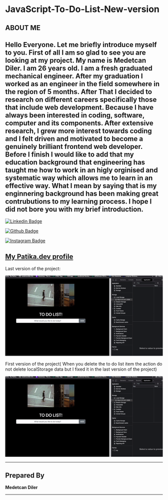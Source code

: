 # JavaScript-To-Do-List-New-version
## ABOUT ME 
Hello Everyone. Let me briefly introduce myself to you. First of all I am so glad to see you are looking at my project. My name is Medetcan Diler. I am 26 years old. I am a fresh graduated mechanical engineer. After my graduation I worked as an engineer in the field somewhere in the region of 5 months. After That I decided to research on different careers specifically those that include web development. Because I have always been interested in coding, software, computer and its components. After extensive research, I grew more interest towards coding and I felt driven and motivated to become a genuinely brilliant frontend web developer. Before I finish I would like to add that my education background that engineering has taught me how to work in an higly orginised and systematic way which allows me to learn in an effective way. What I mean by saying that is my enginnering background has been making great contrubutions to my learning process. I hope I did not bore you with my brief introduction.
---

[![Linkedin Badge](https://img.shields.io/badge/LinkedIn-0077B5?style=for-the-badge&logo=linkedin&logoColor=white)](https://www.linkedin.com/in/medetcandiler)

[![Github Badge](https://img.shields.io/badge/-Github-000?style=quare&labelColor=000&logo=Github&logoColor=white&link=link)](https://github.com/medetcandiler)

[![Instagram Badge](https://img.shields.io/badge/-Instagram-C13584?style=flat-quare&labelColor=C13584&logo=instagram&logoColor=white&link=link)](https://www.instagram.com/medetdiler/)

[My Patika.dev profile](https://app.patika.dev/meddo)
---
Last version of the project:

![proje-örnek-sunum-gif](https://github.com/medetcandiler/JavaScript-To-Do-List-New-version/blob/main/New-to-do-list-project.gif)

First version of the project( When you delete the to do list item the action do not delete localStorage data but I fixed it in the last version of the 
project)

![proje-örnek-sunum-gif](https://github.com/medetcandiler/JavaScript-To-Do-List-New-version/blob/main/New-to-do-list-project.gif)

---

## Prepared By
**Medetcan Diler**

---
